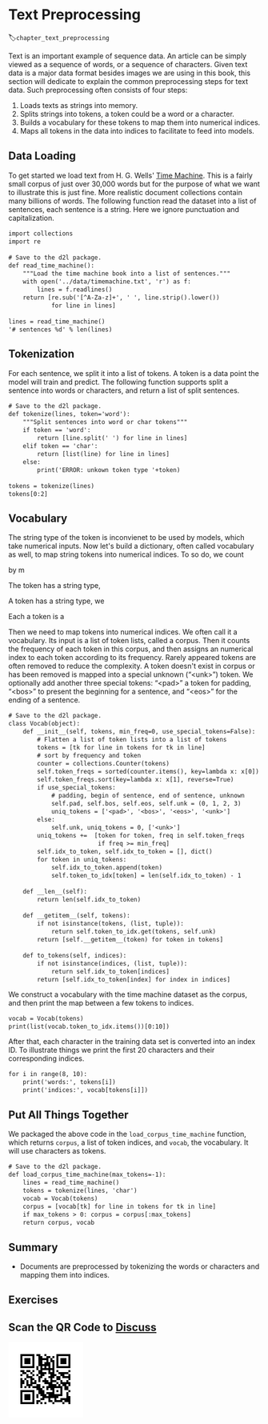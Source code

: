 # Text Preprocessing
:label:`chapter_text_preprocessing`

Text is an important example of sequence data. An article can be simply viewed as a sequence of words, or a sequence of characters. Given text data is a major data format besides images we are using in this book, this section will dedicate to explain the common preprocessing steps for text data. Such preprocessing often consists of four steps:

1. Loads texts as strings into memory.
1. Splits strings into tokens, a token could be a word or a character. 
1. Builds a vocabulary for these tokens to map them into numerical indices. 
1. Maps all tokens in the data into indices to facilitate to feed into models. 

## Data Loading

To get started we load text from H. G. Wells' [Time Machine](http://www.gutenberg.org/ebooks/35). This is a fairly small corpus of just over 30,000 words but for the purpose of what we want to illustrate this is just fine. More realistic document collections contain many billions of words. The following function read the dataset into a list of sentences, each sentence is a string. Here we ignore punctuation and capitalization.

```{.python .input}
import collections
import re

# Save to the d2l package. 
def read_time_machine():
    """Load the time machine book into a list of sentences."""
    with open('../data/timemachine.txt', 'r') as f:
        lines = f.readlines()
    return [re.sub('[^A-Za-z]+', ' ', line.strip().lower()) 
            for line in lines]

lines = read_time_machine()
'# sentences %d' % len(lines)
```

## Tokenization

For each sentence, we split it into a list of tokens. A token is a data point the model will train and predict. The following function supports split a sentence into words or characters, and return a list of split sentences.   

```{.python .input}
# Save to the d2l package.
def tokenize(lines, token='word'):
    """Split sentences into word or char tokens"""
    if token == 'word':
        return [line.split(' ') for line in lines]
    elif token == 'char':
        return [list(line) for line in lines]
    else:
        print('ERROR: unkown token type '+token)

tokens = tokenize(lines)
tokens[0:2]
```

## Vocabulary

The string type of the token is inconvienet to be used by models, which take numerical inputs. Now let's build a dictionary, often called vocabulary as well, to map string tokens into numerical indices. To so do, we count 

 by m

The token has a string type, 

A token has a string type, we 

Each a token is a 

Then we need to map tokens into numerical indices. We often call it a vocabulary. Its input is a list of token lists,  called a corpus. Then it counts the frequency of each token in this corpus, and then assigns an numerical index to each token according to its frequency. Rarely appeared tokens are often removed to reduce the complexity. A token doesn't exist in corpus or has been removed is mapped into a special unknown (“&lt;unk&gt;”) token. We optionally add another three special tokens: “&lt;pad&gt;” a token for padding, “&lt;bos&gt;” to present the beginning for a sentence, and “&lt;eos&gt;” for the ending of a sentence.

```{.python .input  n=9}
# Save to the d2l package. 
class Vocab(object):
    def __init__(self, tokens, min_freq=0, use_special_tokens=False):
        # Flatten a list of token lists into a list of tokens
        tokens = [tk for line in tokens for tk in line]
        # sort by frequency and token
        counter = collections.Counter(tokens)
        self.token_freqs = sorted(counter.items(), key=lambda x: x[0])
        self.token_freqs.sort(key=lambda x: x[1], reverse=True)
        if use_special_tokens:
            # padding, begin of sentence, end of sentence, unknown
            self.pad, self.bos, self.eos, self.unk = (0, 1, 2, 3)
            uniq_tokens = ['<pad>', '<bos>', '<eos>', '<unk>']
        else:
            self.unk, uniq_tokens = 0, ['<unk>']
        uniq_tokens +=  [token for token, freq in self.token_freqs 
                         if freq >= min_freq]
        self.idx_to_token, self.idx_to_token = [], dict()
        for token in uniq_tokens:
            self.idx_to_token.append(token)
            self.token_to_idx[token] = len(self.idx_to_token) - 1
            
    def __len__(self):
        return len(self.idx_to_token)

    def __getitem__(self, tokens):
        if not isinstance(tokens, (list, tuple)):
            return self.token_to_idx.get(tokens, self.unk)
        return [self.__getitem__(token) for token in tokens]

    def to_tokens(self, indices):
        if not isinstance(indices, (list, tuple)):
            return self.idx_to_token[indices]
        return [self.idx_to_token[index] for index in indices]
```

We construct a vocabulary with the time machine dataset as the corpus, and then print the map between a few tokens to indices.

```{.python .input  n=23}
vocab = Vocab(tokens)
print(list(vocab.token_to_idx.items())[0:10])
```

After that, each character in the training data set is converted into an index ID. To illustrate things we print the first 20 characters and their corresponding indices.

```{.python .input  n=25}
for i in range(8, 10):
    print('words:', tokens[i]) 
    print('indices:', vocab[tokens[i]])
```

## Put All Things Together

We packaged the above code in the `load_corpus_time_machine` function, which returns `corpus`, a list of token indices, and `vocab`, the vocabulary. It will use characters as tokens.

```{.python .input}
# Save to the d2l package.
def load_corpus_time_machine(max_tokens=-1):
    lines = read_time_machine()
    tokens = tokenize(lines, 'char')
    vocab = Vocab(tokens)
    corpus = [vocab[tk] for line in tokens for tk in line]
    if max_tokens > 0: corpus = corpus[:max_tokens]
    return corpus, vocab
```

## Summary

* Documents are preprocessed by tokenizing the words or characters and mapping them into indices.

## Exercises


## Scan the QR Code to [Discuss](https://discuss.mxnet.io/t/2363)

![](../img/qr_lang-model-dataset.svg)

